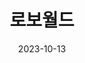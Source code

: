 ---
title: "로보월드"
excerpt: ""

categories:
  - Developer
tags:
  - [Developer, Software Developer, tech confernece, next mobility]

toc: true
toc_sticky: true
 
date: 2023-10-13
last_modified_at: 2023-10-13
---